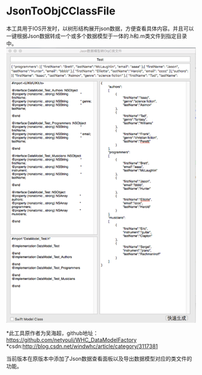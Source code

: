 # JsonToObjCClassFile
本工具用于IOS开发时，以树形结构展开json数据，方便查看具体内容。并且可以一键根据Json数据转成一个或多个数据模型于一体的.h和.m类文件到指定目录中。
![image](https://github.com/LarryEmerson/JsonToObjCClassFile/blob/master/JsonToObjCClassFile/JsonToObjC.png)

*此工具原作者为吴海超，github地址：https://github.com/netyouli/WHC_DataModelFactory
*csdn:http://blog.csdn.net/windwhc/article/category/3117381

当前版本在原版本中添加了Json数据查看面板以及导出数据模型对应的类文件的功能。
